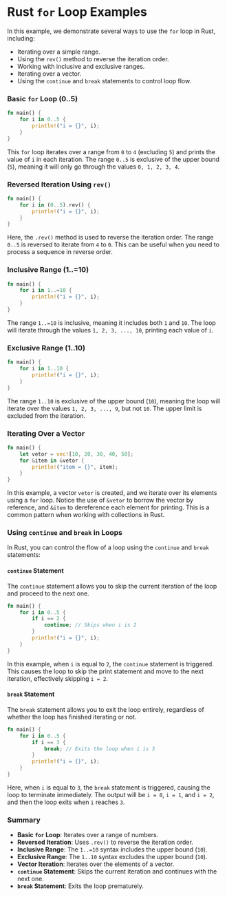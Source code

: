 # Rust `for` Loop Examples

In this example, we demonstrate several ways to use the `for` loop in Rust, including:

- Iterating over a simple range.
- Using the `rev()` method to reverse the iteration order.
- Working with inclusive and exclusive ranges.
- Iterating over a vector.
- Using the `continue` and `break` statements to control loop flow.

### Basic `for` Loop (0..5)

```rust
fn main() {
    for i in 0..5 {
        println!("i = {}", i);
    }
}
```

This `for` loop iterates over a range from `0` to `4` (excluding `5`) and prints the value of `i` in each iteration. The range `0..5` is exclusive of the upper bound (`5`), meaning it will only go through the values `0, 1, 2, 3, 4`.

### Reversed Iteration Using `rev()`

```rust
fn main() {
    for i in (0..5).rev() {
        println!("i = {}", i);
    }
}
```

Here, the `.rev()` method is used to reverse the iteration order. The range `0..5` is reversed to iterate from `4` to `0`. This can be useful when you need to process a sequence in reverse order.

### Inclusive Range (1..=10)

```rust
fn main() {
    for i in 1..=10 {
        println!("i = {}", i);
    }
}
```

The range `1..=10` is inclusive, meaning it includes both `1` and `10`. The loop will iterate through the values `1, 2, 3, ..., 10`, printing each value of `i`.

### Exclusive Range (1..10)

```rust
fn main() {
    for i in 1..10 {
        println!("i = {}", i);
    }
}
```

The range `1..10` is exclusive of the upper bound (`10`), meaning the loop will iterate over the values `1, 2, 3, ..., 9`, but not `10`. The upper limit is excluded from the iteration.

### Iterating Over a Vector

```rust
fn main() {
    let vetor = vec![10, 20, 30, 40, 50];
    for &item in &vetor {
        println!("item = {}", item);
    }
}
```

In this example, a vector `vetor` is created, and we iterate over its elements using a `for` loop. Notice the use of `&vetor` to borrow the vector by reference, and `&item` to dereference each element for printing. This is a common pattern when working with collections in Rust.

### Using `continue` and `break` in Loops

In Rust, you can control the flow of a loop using the `continue` and `break` statements:

#### `continue` Statement

The `continue` statement allows you to skip the current iteration of the loop and proceed to the next one.

```rust
fn main() {
    for i in 0..5 {
        if i == 2 {
            continue; // Skips when i is 2
        }
        println!("i = {}", i);
    }
}
```

In this example, when `i` is equal to `2`, the `continue` statement is triggered. This causes the loop to skip the print statement and move to the next iteration, effectively skipping `i = 2`.

#### `break` Statement

The `break` statement allows you to exit the loop entirely, regardless of whether the loop has finished iterating or not.

```rust
fn main() {
    for i in 0..5 {
        if i == 3 {
            break; // Exits the loop when i is 3
        }
        println!("i = {}", i);
    }
}
```

Here, when `i` is equal to `3`, the `break` statement is triggered, causing the loop to terminate immediately. The output will be `i = 0`, `i = 1`, and `i = 2`, and then the loop exits when `i` reaches `3`.

### Summary

- **Basic `for` Loop**: Iterates over a range of numbers.
- **Reversed Iteration**: Uses `.rev()` to reverse the iteration order.
- **Inclusive Range**: The `1..=10` syntax includes the upper bound (`10`).
- **Exclusive Range**: The `1..10` syntax excludes the upper bound (`10`).
- **Vector Iteration**: Iterates over the elements of a vector.
- **`continue` Statement**: Skips the current iteration and continues with the next one.
- **`break` Statement**: Exits the loop prematurely.

